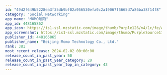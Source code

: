 ```yaml
---
id: "49d2f649b5228ea3f35db9bf02a956530efa9c2a19067f5665d7a86ba38f14f8"
category: "Social Networking"
app_name: "MOMO陌陌"
app_id: 448165862
app_icon: https://is1-ssl.mzstatic.com/image/thumb/Purple126/v4/1c/fe/aa/1cfeaa91-03a6-851d-4436-461ea9e46e13/AppIcon-1x_U007emarketing-0-3-0-85-220.png/1024x1024bb.png
app_screenshot: https://is1-ssl.mzstatic.com/image/thumb/PurpleSource116/v4/71/01/47/71014777-7aab-a98e-ab1e-6f5e9bb1812c/bf7e6193-38ab-4214-bf26-59507d1a52db_1.png/1242x2688bb.png
publisher_id: 448165865
publisher_name: "Beijing Momo Technology Co., Ltd."
rank: 381
most_recent_release: 2024-02-02 00:00:00
release_count_in_past_year: 50
release_count_in_past_year_category: 20
release_count_in_past_year_top_in_category: 43
---
```

